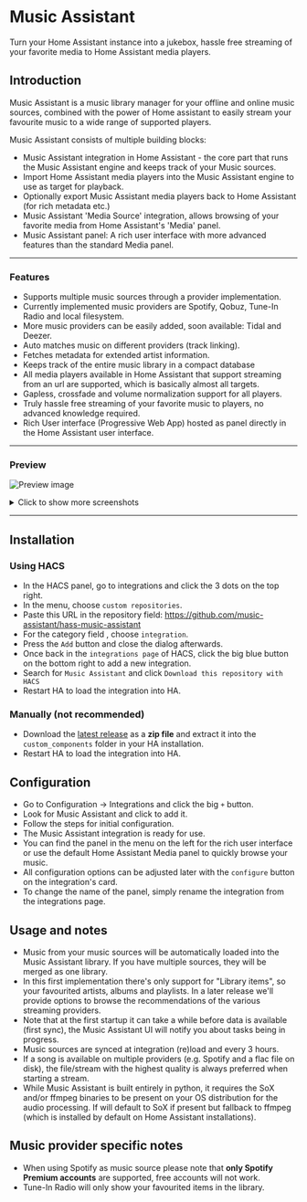 # Music Assistant

Turn your Home Assistant instance into a jukebox, hassle free streaming of your favorite media to Home Assistant media players.

## Introduction

Music Assistant is a music library manager for your offline and online music sources, combined with the power of Home assistant to easily stream your favourite music to a wide range of supported players.

Music Assistant consists of multiple building blocks:

- Music Assistant integration in Home Assistant - the core part that runs the Music Assistant engine and keeps track of your Music sources.
- Import Home Assistant media players into the Music Assistant engine to use as target for playback.
- Optionally export Music Assistant media players back to Home Assistant (for rich metadata etc.)
- Music Assistant 'Media Source' integration, allows browsing of your favorite media from Home Assistant's 'Media' panel.
- Music Assistant panel: A rich user interface with more advanced features than the standard Media panel.

---

### Features

- Supports multiple music sources through a provider implementation.
- Currently implemented music providers are Spotify, Qobuz, Tune-In Radio and local filesystem.
- More music providers can be easily added, soon available: Tidal and Deezer.
- Auto matches music on different providers (track linking).
- Fetches metadata for extended artist information.
- Keeps track of the entire music library in a compact database
- All media players available in Home Assistant that support streaming from an url are supported, which is basically almost all targets.
- Gapless, crossfade and volume normalization support for all players.
- Truly hassle free streaming of your favorite music to players, no advanced knowledge required.
- Rich User interface (Progressive Web App) hosted as panel directly in the Home Assistant user interface.

---

### Preview

![Preview image](https://raw.githubusercontent.com/music-assistant/hass-music-assistant/main/screenshots/screen1.png)

<details>
<summary>Click to show more screenshots</summary>

![Preview image](https://raw.githubusercontent.com/music-assistant/hass-music-assistant/main/screenshots/screen3.png)

![Preview image](https://raw.githubusercontent.com/music-assistant/hass-music-assistant/main/screenshots/screen2.png)

![Preview image](https://raw.githubusercontent.com/music-assistant/hass-music-assistant/main/screenshots/screen4.png)

![Preview image](https://raw.githubusercontent.com/music-assistant/hass-music-assistant/main/screenshots/screen5.png)

</details>

---

## Installation

### Using HACS

- In the HACS panel, go to integrations and click the 3 dots on the top right.
- In the menu, choose `custom repositories`.
- Paste this URL in the repository field: https://github.com/music-assistant/hass-music-assistant
- For the category field , choose `integration`.
- Press the `Add` button and close the dialog afterwards.
- Once back in the `integrations page` of HACS, click the big blue button on the bottom right to add a new integration.
- Search for `Music Assistant` and click `Download this repository with HACS`
- Restart HA to load the integration into HA.

### Manually (not recommended)

- Download the [latest release](https://github.com/music-assistant/hass-music-assistant/releases) as a **zip file** and extract it into the `custom_components` folder in your HA installation.</li>
- Restart HA to load the integration into HA.

## Configuration

- Go to Configuration -> Integrations and click the big `+` button.
- Look for Music Assistant and click to add it.
- Follow the steps for initial configuration.
- The Music Assistant integration is ready for use.
- You can find the panel in the menu on the left for the rich user interface or use the default Home Assistant Media panel to quickly browse your music.
- All configuration options can be adjusted later with the `configure` button on the integration's card.
- To change the name of the panel, simply rename the integration from the integrations page.

## Usage and notes

- Music from your music sources will be automatically loaded into the Music Assistant library. If you have multiple sources, they will be merged as one library.
- In this first implementation there's only support for "Library items", so your favourited artists, albums and playlists. In a later release we'll provide options to browse the recommendations of the various streaming providers.
- Note that at the first startup it can take a while before data is available (first sync), the Music Assistant UI will notify you about tasks being in progress.
- Music sources are synced at integration (re)load and every 3 hours.
- If a song is available on multiple providers (e.g. Spotify and a flac file on disk), the file/stream with the highest quality is always preferred when starting a stream.
- While Music Assistant is built entirely in python, it requires the SoX and/or ffmpeg binaries to be present on your OS distribution for the audio processing. If will default to SoX if present but fallback to ffmpeg (which is installed by default on Home Assistant installations).

## Music provider specific notes

- When using Spotify as music source please note that **only Spotify Premium accounts** are supported, free accounts will not work.
- Tune-In Radio will only show your favourited items in the library.
